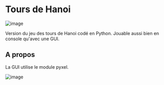 # Tours de Hanoi
![image](https://user-images.githubusercontent.com/80203026/202222439-1d9ef096-cb20-4576-92fe-8dea62d8f043.png)

Version du jeu des tours de Hanoi codé en Python. Jouable aussi bien en console qu'avec une GUI.

## A propos
La GUI utilise le module pyxel.

![image](https://user-images.githubusercontent.com/80203026/202222601-16c53bfc-fda2-4574-90e0-e40179e9d8e4.png)
